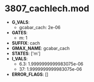 # 3807_cachlech.mod

- **G_VALS**:
  - gcabar_cach: 2e-06
- **GATES**:
  - m: 1
- **SUFFIX**: cach
- **GMAX_NAME**: gcabar_cach
- **STATES**: ['m']
- **I_VALS**:
  - 6.3: 1.9999999999983075e-06
  - 37: 1.9999999999983075e-06
- **ERROR_FLAGS**: []
